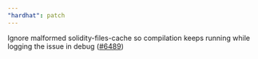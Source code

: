 ```yaml
---
"hardhat": patch
---
```


Ignore malformed solidity-files-cache so compilation keeps running while logging the issue in debug ([#6489](https://github.com/NomicFoundation/hardhat/issues/6489))
